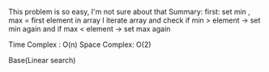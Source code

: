 This problem is so easy, I'm not sure about that
Summary:
first: set min , max = first element in array
I iterate array
and check if min > element -> set min again
and if max < element -> set max again

Time Complex : O(n)
Space Complex: O(2)

Base(Linear search)
